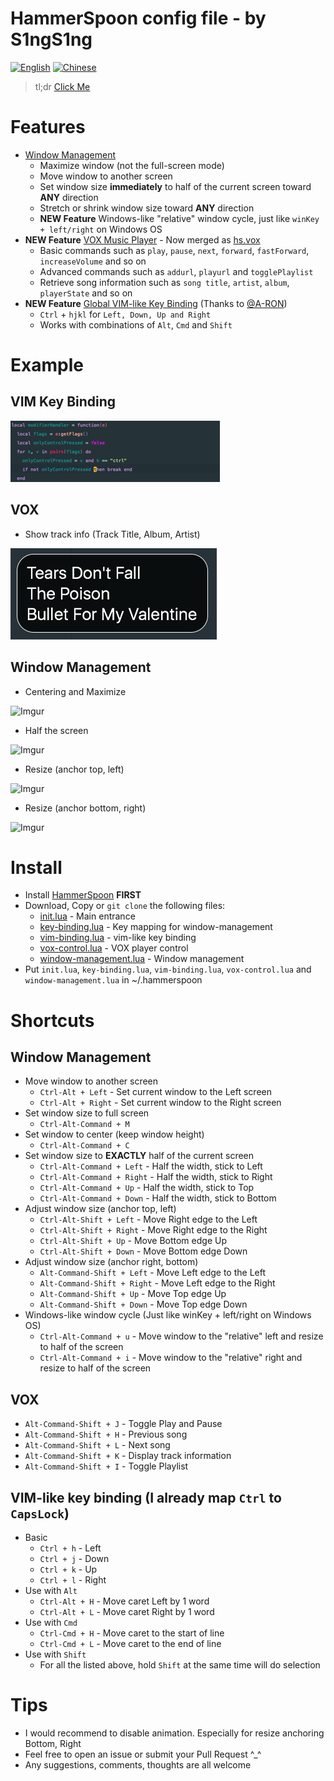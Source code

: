 HammerSpoon config file - by S1ngS1ng
=======

[![English](https://jaywcjlove.github.io/sb/lang/english.svg)](https://github.com/S1ngS1ng/HammerSpoon) [![Chinese](https://jaywcjlove.github.io/sb/lang/chinese.svg)](./README-cn.md)

> tl;dr [Click Me](#install)

# Features
* [Window Management](./window-management.lua)
    * Maximize window (not the full-screen mode)
    * Move window to another screen
    * Set window size **immediately** to half of the current screen toward **ANY** direction
    * Stretch or shrink window size toward **ANY** direction
    * **NEW Feature** Windows-like "relative" window cycle, just like `winKey + left/right` on Windows OS
* **NEW Feature** [VOX Music Player](./vox-control.lua) - Now merged as [hs.vox](http://www.hammerspoon.org/docs/hs.vox.html)
    * Basic commands such as `play`, `pause`, `next`, `forward`, `fastForward`, `increaseVolume` and so on
    * Advanced commands such as `addurl`, `playurl` and `togglePlaylist`
    * Retrieve song information such as `song title`, `artist`, `album`, `playerState` and so on
* **NEW Feature** [Global VIM-like Key Binding](./vim-binding.lua) (Thanks to [@A-RON](https://github.com/asmagill))
    * `Ctrl` + `hjkl` for `Left, Down, Up and Right`
    * Works with combinations of `Alt`, `Cmd` and `Shift`

# Example
## VIM Key Binding
![vim-key-binding](./assets/vim-key-binding(block-caret).gif)

## VOX
* Show track info (Track Title, Album, Artist)

![TrackInfo](./assets/vox-track-info.jpg)

## Window Management
* Centering and Maximize

![Imgur](http://i.imgur.com/okNaoJW.gif)

* Half the screen

![Imgur](http://i.imgur.com/VNo7nCI.gif)

* Resize (anchor top, left)

![Imgur](http://i.imgur.com/vIqDMUD.gif)

* Resize (anchor bottom, right)

![Imgur](http://i.imgur.com/fiIfeXe.gif)

# Install
* Install [HammerSpoon](https://github.com/Hammerspoon/hammerspoon)  **FIRST** 
* Download, Copy or `git clone` the following files:
    * [init.lua](https://github.com/S1ngS1ng/HammerSpoon/blob/master/init.lua) - Main entrance
    * [key-binding.lua](https://github.com/S1ngS1ng/HammerSpoon/blob/master/key-binding.lua) - Key mapping for window-management
    * [vim-binding.lua](https://github.com/S1ngS1ng/HammerSpoon/blob/master/vim-binding.lua) - vim-like key binding
    * [vox-control.lua](https://github.com/S1ngS1ng/HammerSpoon/blob/master/vox-control.lua) - VOX player control
    * [window-management.lua](https://github.com/S1ngS1ng/HammerSpoon/blob/master/window-management.lua) - Window management
* Put `init.lua`, `key-binding.lua`, `vim-binding.lua`, `vox-control.lua` and `window-management.lua` in ~/.hammerspoon

# Shortcuts

## Window Management
* Move window to another screen
	* `Ctrl-Alt + Left` - Set current window to the Left screen
	* `Ctrl-Alt + Right` - Set current window to the Right screen
* Set window size to full screen
	* `Ctrl-Alt-Command + M`
* Set window to center (keep window height)
	* `Ctrl-Alt-Command + C`
* Set window size to **EXACTLY** half of the current screen
	* `Ctrl-Alt-Command + Left` - Half the width, stick to Left
	* `Ctrl-Alt-Command + Right` - Half the width, stick to Right
	* `Ctrl-Alt-Command + Up` - Half the width, stick to Top
	* `Ctrl-Alt-Command + Down` - Half the width, stick to Bottom
* Adjust window size (anchor top, left)
	* `Ctrl-Alt-Shift + Left` - Move Right edge to the Left
	* `Ctrl-Alt-Shift + Right` - Move Right edge to the Right
	* `Ctrl-Alt-Shift + Up` - Move Bottom edge Up
	* `Ctrl-Alt-Shift + Down` - Move Bottom edge Down
* Adjust window size (anchor right, bottom)
	* `Alt-Command-Shift + Left` - Move Left edge to the Left
	* `Alt-Command-Shift + Right` - Move Left edge to the Right
	* `Alt-Command-Shift + Up` - Move Top edge Up
	* `Alt-Command-Shift + Down` - Move Top edge Down
* Windows-like window cycle (Just like winKey + left/right on Windows OS)
    * `Ctrl-Alt-Command + u` - Move window to the "relative" left and resize to half of the screen
    * `Ctrl-Alt-Command + i` - Move window to the "relative" right and resize to half of the screen

## VOX
* `Alt-Command-Shift + J` - Toggle Play and Pause
* `Alt-Command-Shift + H` - Previous song
* `Alt-Command-Shift + L` - Next song
* `Alt-Command-Shift + K` - Display track information
* `Alt-Command-Shift + I` - Toggle Playlist

## VIM-like key binding (I already map `Ctrl` to `CapsLock`)
* Basic
    * `Ctrl + h` - Left
    * `Ctrl + j` - Down
    * `Ctrl + k` - Up
    * `Ctrl + l` - Right
* Use with `Alt`
    * `Ctrl-Alt + H` - Move caret Left by 1 word
    * `Ctrl-Alt + L` - Move caret Right by 1 word
* Use with `Cmd`
    * `Ctrl-Cmd + H` - Move caret to the start of line
    * `Ctrl-Cmd + L` - Move caret to the end of line
* Use with `Shift`
    * For all the listed above, hold `Shift` at the same time will do selection

# Tips
* I would recommend to disable animation. Especially for resize anchoring Bottom, Right
* Feel free to open an issue or submit your Pull Request ^_^
* Any suggestions, comments, thoughts are all welcome
